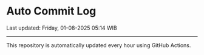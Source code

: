 # Auto Commit Log

Last updated: Friday, 01-08-2025 05:14 WIB

---

This repository is automatically updated every hour using GitHub Actions.
